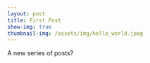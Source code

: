 ```yaml
---
layout: post
title: First Post
show-img: true
thumbnail-img: /assets/img/hello_world.jpeg
---
```


A new series of posts?
